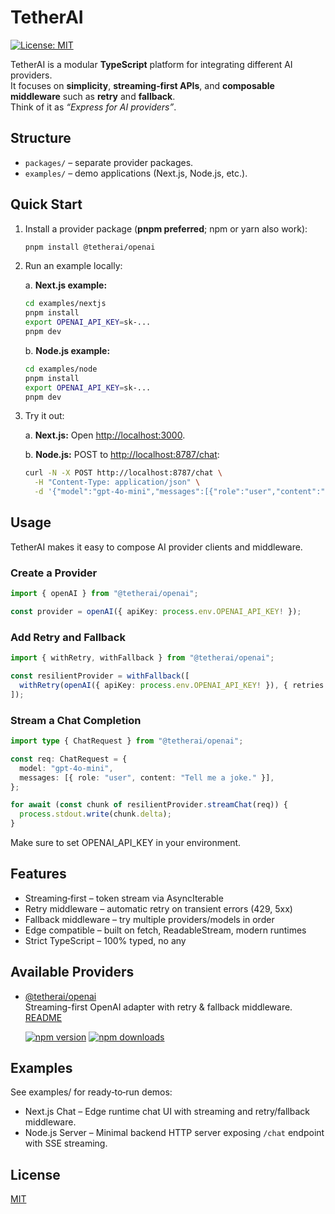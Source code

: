 # TetherAI

[![License: MIT](https://img.shields.io/badge/License-MIT-yellow.svg)](LICENSE)

TetherAI is a modular **TypeScript** platform for integrating different AI providers.  
It focuses on **simplicity**, **streaming‑first APIs**, and **composable middleware** such as **retry** and **fallback**.  
Think of it as _“Express for AI providers”_.

## Structure

- `packages/` – separate provider packages.
- `examples/` – demo applications (Next.js, Node.js, etc.).

## Quick Start

1. Install a provider package (**pnpm preferred**; npm or yarn also work):

   ```bash
   pnpm install @tetherai/openai
   ```

2. Run an example locally:

      a. **Next.js example:**

      ```bash
      cd examples/nextjs
      pnpm install
      export OPENAI_API_KEY=sk-...
      pnpm dev
      ```

      b. **Node.js example:**

      ```bash
      cd examples/node
      pnpm install
      export OPENAI_API_KEY=sk-...
      pnpm dev
      ```

3. Try it out:

   a. **Next.js:** Open <http://localhost:3000>.

   b. **Node.js:** POST to <http://localhost:8787/chat>:

      ```bash
      curl -N -X POST http://localhost:8787/chat \
        -H "Content-Type: application/json" \
        -d '{"model":"gpt-4o-mini","messages":[{"role":"user","content":"Hello!"}]}'
      ```

## Usage

TetherAI makes it easy to compose AI provider clients and middleware.

### Create a Provider

```ts
import { openAI } from "@tetherai/openai";

const provider = openAI({ apiKey: process.env.OPENAI_API_KEY! });
```

### Add Retry and Fallback

```ts
import { withRetry, withFallback } from "@tetherai/openai";

const resilientProvider = withFallback([
  withRetry(openAI({ apiKey: process.env.OPENAI_API_KEY! }), { retries: 2 }),
]);
```

### Stream a Chat Completion

```ts
import type { ChatRequest } from "@tetherai/openai";

const req: ChatRequest = {
  model: "gpt-4o-mini",
  messages: [{ role: "user", content: "Tell me a joke." }],
};

for await (const chunk of resilientProvider.streamChat(req)) {
  process.stdout.write(chunk.delta);
}
```

Make sure to set OPENAI_API_KEY in your environment.

## Features

- Streaming‑first – token stream via AsyncIterable
- Retry middleware – automatic retry on transient errors (429, 5xx)
- Fallback middleware – try multiple providers/models in order
- Edge compatible – built on fetch, ReadableStream, modern runtimes
- Strict TypeScript – 100% typed, no any

## Available Providers

- [@tetherai/openai](https://www.npmjs.com/package/@tetherai/openai)  
  Streaming-first OpenAI adapter with retry & fallback middleware.\
  [README](https://github.com/nbursa/TetherAI/blob/main/packages/provider/openai/README.md)

  [![npm version](https://img.shields.io/npm/v/@tetherai/openai.svg)](https://www.npmjs.com/package/@tetherai/openai)
  [![npm downloads](https://img.shields.io/npm/dm/@tetherai/openai.svg)](https://www.npmjs.com/package/@tetherai/openai)

## Examples

See examples/ for ready‑to‑run demos:

- Next.js Chat – Edge runtime chat UI with streaming and retry/fallback middleware.
- Node.js Server – Minimal backend HTTP server exposing `/chat` endpoint with SSE streaming.

## License

[MIT](LICENSE)
